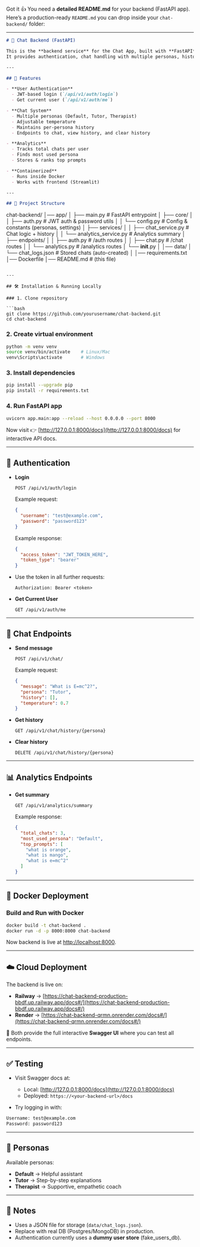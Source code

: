 Got it 👍 You need a **detailed README.md** for your backend (FastAPI app).
Here’s a production-ready `README.md` you can drop inside your `chat-backend/` folder:

---

```markdown
# 🧠 Chat Backend (FastAPI)

This is the **backend service** for the Chat App, built with **FastAPI**.  
It provides authentication, chat handling with multiple personas, history management, and analytics.

---

## 🚀 Features

- **User Authentication**
  - JWT-based login (`/api/v1/auth/login`)
  - Get current user (`/api/v1/auth/me`)

- **Chat System**
  - Multiple personas (Default, Tutor, Therapist)
  - Adjustable temperature
  - Maintains per-persona history
  - Endpoints to chat, view history, and clear history

- **Analytics**
  - Tracks total chats per user
  - Finds most used persona
  - Stores & ranks top prompts

- **Containerized**
  - Runs inside Docker
  - Works with frontend (Streamlit)

---

## 📂 Project Structure

```

chat-backend/
│── app/
│   ├── main.py                # FastAPI entrypoint
│   ├── core/
│   │   ├── auth.py            # JWT auth & password utils
│   │   └── config.py          # Config & constants (personas, settings)
│   ├── services/
│   │   ├── chat\_service.py    # Chat logic + history
│   │   └── analytics\_service.py # Analytics summary
│   ├── endpoints/
│   │   ├── auth.py            # /auth routes
│   │   ├── chat.py            # /chat routes
│   │   └── analytics.py       # /analytics routes
│   └── **init**.py
│
│── data/
│   └── chat\_logs.json         # Stored chats (auto-created)
│
│── requirements.txt
│── Dockerfile
│── README.md                  # (this file)

````

---

## 🛠️ Installation & Running Locally

### 1. Clone repository

```bash
git clone https://github.com/yourusername/chat-backend.git
cd chat-backend
````

### 2. Create virtual environment

```bash
python -m venv venv
source venv/bin/activate    # Linux/Mac
venv\Scripts\activate       # Windows
```

### 3. Install dependencies

```bash
pip install --upgrade pip
pip install -r requirements.txt
```

### 4. Run FastAPI app

```bash
uvicorn app.main:app --reload --host 0.0.0.0 --port 8000
```

Now visit 👉 [http://127.0.0.1:8000/docs](http://127.0.0.1:8000/docs) for interactive API docs.

---

## 🔑 Authentication

* **Login**

  ```
  POST /api/v1/auth/login
  ```

  Example request:

  ```json
  {
    "username": "test@example.com",
    "password": "password123"
  }
  ```

  Example response:

  ```json
  {
    "access_token": "JWT_TOKEN_HERE",
    "token_type": "bearer"
  }
  ```

* Use the token in all further requests:

  ```
  Authorization: Bearer <token>
  ```

* **Get Current User**

  ```
  GET /api/v1/auth/me
  ```

---

## 💬 Chat Endpoints

* **Send message**

  ```
  POST /api/v1/chat/
  ```

  Example request:

  ```json
  {
    "message": "What is E=mc^2?",
    "persona": "Tutor",
    "history": [],
    "temperature": 0.7
  }
  ```

* **Get history**

  ```
  GET /api/v1/chat/history/{persona}
  ```

* **Clear history**

  ```
  DELETE /api/v1/chat/history/{persona}
  ```

---

## 📊 Analytics Endpoints

* **Get summary**

  ```
  GET /api/v1/analytics/summary
  ```

  Example response:

  ```json
  {
    "total_chats": 3,
    "most_used_persona": "Default",
    "top_prompts": [
      "what is orange",
      "what is mango",
      "what is e=mc^2"
    ]
  }
  ```

---

## 🐳 Docker Deployment

### Build and Run with Docker

```bash
docker build -t chat-backend .
docker run -d -p 8000:8000 chat-backend
```

Now backend is live at [http://localhost:8000](http://localhost:8000).

---

## ☁️ Cloud Deployment

The backend is live on:

- **Railway** → [https://chat-backend-production-bbdf.up.railway.app/docs#/](https://chat-backend-production-bbdf.up.railway.app/docs#/)  
- **Render** → [https://chat-backend-qrmn.onrender.com/docs#/](https://chat-backend-qrmn.onrender.com/docs#/)

📌 Both provide the full interactive **Swagger UI** where you can test all endpoints.


---

## ✅ Testing

* Visit Swagger docs at:

  * Local: [http://127.0.0.1:8000/docs](http://127.0.0.1:8000/docs)
  * Deployed: `https://<your-backend-url>/docs`

* Try logging in with:

```txt
Username: test@example.com
Password: password123
```

---

## 🔮 Personas

Available personas:

* **Default** → Helpful assistant
* **Tutor** → Step-by-step explanations
* **Therapist** → Supportive, empathetic coach

---

## 📌 Notes

* Uses a JSON file for storage (`data/chat_logs.json`).
* Replace with real DB (Postgres/MongoDB) in production.
* Authentication currently uses a **dummy user store** (fake\_users\_db).


